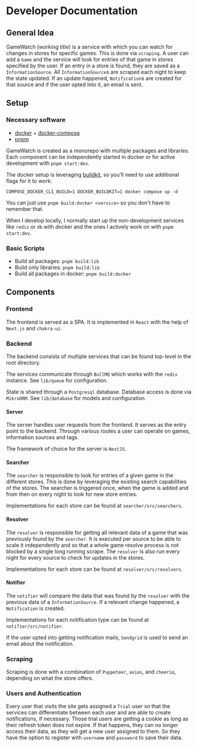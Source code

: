 # Developer Documentation

## General Idea

GameWatch (working title) is a service with which you can watch for changes in stores for specific games. This is done via `scraping`. A user can add a `Game` and the service will look for entries of that game in stores specified by the user. If an entry in a store is found, they are saved as a `InformationSource`. All `InformationSource`s are scraped each night to keep the state updated. If an update happened, `Notification`s are created for that source and if the user opted into it, an email is sent.

## Setup

### Necessary software
- [docker](docker.com) + [docker-compose](docs.docker.com/compose/install)
- [pnpm](pnpm.io)

GameWatch is created as a monorepo with multiple packages and libraries. Each component can be independently started in docker or for active development with `pnpm start:dev`.

The docker setup is leveraging [buildkit](github.com/moby/buildkit), so you'll need to use additional flags for it to work:

```
COMPOSE_DOCKER_CLI_BUILD=1 DOCKER_BUILDKIT=1 docker compose up -d
```

You can just use `pnpm build:docker <service>` so you don't have to remember that.

When I develop locally, I normally start up the non-development services  like `redis` or `db` with docker and the ones I actively work on with `pnpm start:dev`.

### Basic Scripts

- Build all packages: `pnpm build:lib`
- Build only libraries: `pnpm build:lib`
- Build all packages in docker: `pnpm build:docker`

## Components

### Frontend

The frontend is served as a SPA. It is implemented in `React` with the help of `Next.js` and `chakra-ui`.

### Backend

The backend consists of multiple services that can be found top-level in the root directory.

The services communicate through `BullMQ` which works with the `redis` instance. See `lib/queue` for configuration.

State is shared through a `Postgresql` database. Database access is done via `MikroORM`. See `lib/database` for models and configuration.

#### Server

The server handles user requests from the frontend. It serves as the entry point to the backend. Through various routes a user can operate on games, information sources and tags.

The framework of choice for the server is `NestJS`.

#### Searcher

The `searcher` is responsible to look for entries of a given game in the different stores. This is done by leveraging the existing search capabilities of the stores. The searcher is triggered once, when the game is added and from then on every night to look for new store entries.

Implementations for each store can be found at `searcher/src/searchers`.

#### Resolver

The `resolver` is responsible for getting all relevant data of a game that was previously found by the `searcher`. It is executed per source to be able to scale it independently and so that a whole game resolve process is not blocked by a single long running scrape. The `resolver` is also run every night for every source to check for updates in the stores.

Implementations for each store can be found at `resolver/src/resolvers`.

#### Notifier

The `notifier` will compare the data that was found by the `resolver` with the previous data of a `InformationSource`. If a relevant change happened, a `Notification` is created.

Implementations for each notification type can be found at `notifier/src/notifier`.

If the user opted into getting notification mails, `Sendgrid` is used to send an email about the notification.

### Scraping

Scraping is done with a combination of `Puppeteer`, `axios`, and `cheerio`, depending on what the store offers.

### Users and Authentication

Every user that visits the site gets assigned a `Trial` user so that the services can differentiate between each user and are able to create notifications, if necessary. Those trial users are getting a cookie as long as their refresh token does not expire. If that happens, they can no longer access their data, as they will get a new user assigned to them. So they have the option to register with `username` and `password` to save their data.